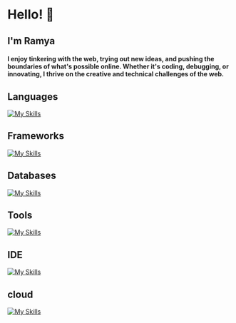 

<!--
## Hi there 👋
**ramya24-eng/ramya24-eng** is a ✨ _special_ ✨ repository because its `README.md` (this file) appears on your GitHub profile.

Here are some ideas to get you started:

- 🔭 I’m currently working on ...
- 🌱 I’m currently learning ...
- 👯 I’m looking to collaborate on ...
- 🤔 I’m looking for help with ...
- 💬 Ask me about ...
- 📫 How to reach me: ...
- 😄 Pronouns: ...
- ⚡ Fun fact: ...
-->

<h1>Hello! 👋</h1>
<h2>I'm Ramya</h2>

<h4 >
  I enjoy tinkering with the web, trying out new ideas, and pushing the boundaries of what's possible online. Whether it's coding, debugging, or innovating, I thrive on the creative and technical challenges of the web.
</h4>

<h2>Languages</h2>

[![My Skills](https://skillicons.dev/icons?i=js,html,css,java,graphql)](https://skillicons.dev)

<h2>Frameworks</h2>
  
[![My Skills](https://skillicons.dev/icons?i=react,nodejs,spring,hibernate)](https://skillicons.dev)

<h2>Databases</h2>
  
[![My Skills](https://skillicons.dev/icons?i=postgres,firebase,mysql)](https://skillicons.dev)

<h2>Tools</h2>
 
[![My Skills](https://skillicons.dev/icons?i=git,github,gitlab,docker,jenkins,postman)](https://skillicons.dev)

<h2>IDE</h2>
 
[![My Skills](https://skillicons.dev/icons?i=vscode,androidstudio)](https://skillicons.dev)

<h2>cloud</h2>
 
[![My Skills](https://skillicons.dev/icons?i=aws,azure)](https://skillicons.dev)
